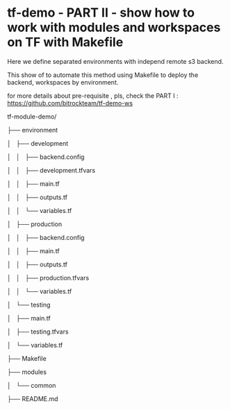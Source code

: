 # tf-demo - PART II - show how to work with modules and workspaces on TF with Makefile

Here we define separated environments with independ remote s3 backend.

This show of to automate this method using Makefile to deploy the backend, workspaces by environment.


for more details about pre-requisite , pls, check the PART I : https://github.com/bitrockteam/tf-demo-ws


tf-module-demo/

├── environment

│   ├── development

│   │   ├── backend.config

│   │   ├── development.tfvars

│   │   ├── main.tf

│   │   ├── outputs.tf

│   │   └── variables.tf

│   ├── production

│   │   ├── backend.config

│   │   ├── main.tf

│   │   ├── outputs.tf

│   │   ├── production.tfvars

│   │   └── variables.tf

│   └── testing

│       ├── main.tf

│       ├── testing.tfvars

│       └── variables.tf

├── Makefile

├── modules

│   └── common

├── README.md


